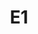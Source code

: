 ---
title: "E1"
address: ""
postalCode: 75000
city: "Paris"
label: "crazy"
when: 2019-09-25
description: ""
draft: true
photos: ["/img/events/e1.jpg","/img/events/e1.png"]
important: true
association: A1
tags: 
- past
- upcoming


---
